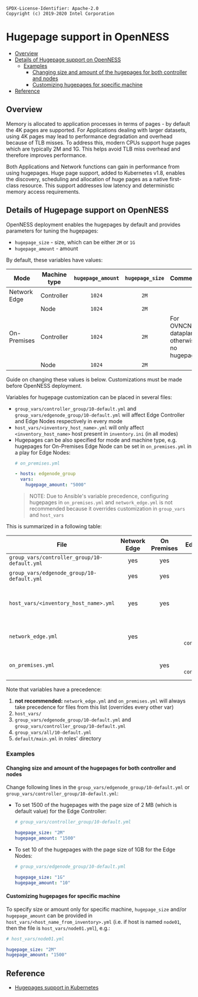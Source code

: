 ```text
SPDX-License-Identifier: Apache-2.0
Copyright (c) 2019-2020 Intel Corporation
```
<!-- omit in toc -->
# Hugepage support in OpenNESS
- [Overview](#overview)
- [Details of Hugepage support on OpenNESS](#details-of-hugepage-support-on-openness)
  - [Examples](#examples)
    - [Changing size and amount of the hugepages for both controller and nodes](#changing-size-and-amount-of-the-hugepages-for-both-controller-and-nodes)
    - [Customizing hugepages for specific machine](#customizing-hugepages-for-specific-machine)
- [Reference](#reference)

## Overview

Memory is allocated to application processes in terms of pages - by default the 4K pages are supported. For Applications dealing with larger datasets, using 4K pages may lead to performance degradation and overhead because of TLB misses. To address this, modern CPUs support huge pages which are typically 2M and 1G. This helps avoid TLB miss overhead and therefore improves performance.

Both Applications and Network functions can gain in performance from using hugepages. Huge page support, added to Kubernetes v1.8, enables the discovery, scheduling and allocation of huge pages as a native first-class resource. This support addresses low latency and deterministic memory access requirements.

## Details of Hugepage support on OpenNESS

OpenNESS deployment enables the hugepages by default and provides parameters for tuning the hugepages:
* `hugepage_size` - size, which can be either `2M` or `1G`
* `hugepage_amount` - amount

By default, these variables have values:

| Mode         | Machine type | `hugepage_amount` | `hugepage_size` | Comments                                     |
| ------------ | ------------ | :---------------: | :-------------: | -------------------------------------------- |
| Network Edge | Controller   |      `1024`       |      `2M`       |                                              |
|              | Node         |      `1024`       |      `2M`       |                                              |
| On-Premises  | Controller   |      `1024`       |      `2M`       | For OVNCNI dataplane, otherwise no hugepages |
|              | Node         |      `1024`       |      `2M`       |                                              |

Guide on changing these values is below. Customizations must be made before OpenNESS deployment.

Variables for hugepage customization can be placed in several files:
* `group_vars/controller_group/10-default.yml` and `group_vars/edgenode_group/10-default.yml` will affect Edge Controller and Edge Nodes respectively in every mode
* `host_vars/<inventory_host_name>.yml` will only affect `<inventory_host_name>` host present in `inventory.ini` (in all modes)
* Hugepages can be also specified for mode and machine type, e.g. hugepages for On-Premises Edge Node can be set in `on_premises.yml` in a play for Edge Nodes:
  ```yaml
  # on_premises.yml

  - hosts: edgenode_group
    vars:
      hugepage_amount: "5000"
  ```
  > NOTE: Due to Ansible's variable precedence, configuring hugepages in `on_premises.yml` and `network_edge.yml` is not recommended because it overrides customization in `group_vars` and `host_vars`

This is summarized in a following table:

| File                                         | Network Edge | On Premises |            Edge Controller             |                     Edge Node                     |                                     Comment                                     |
| -------------------------------------------- | :----------: | :---------: | :------------------------------------: | :-----------------------------------------------: | :-----------------------------------------------------------------------------: |
| `group_vars/controller_group/10-default.yml` |     yes      |     yes     |                  yes                   |                                                   |                                                                                 |
| `group_vars/edgenode_group/10-default.yml`   |     yes      |     yes     |                                        |                 yes - every node                  |                                                                                 |
| `host_vars/<inventory_host_name>.yml`        |     yes      |     yes     |                  yes                   |                        yes                        | affects machine specified in `inventory.ini` with name  `<inventory_host_name>` |
| `network_edge.yml`                           |     yes      |             | `vars` under `hosts: controller_group` | `vars` under `hosts: edgenode_group` - every node |                                 not recommended                                 |
| `on_premises.yml`                            |              |     yes     | `vars` under `hosts: controller_group` | `vars` under `hosts: edgenode_group` - every node |                                 not recommended                                 |

Note that variables have a precedence:
1. **not recommended:** `network_edge.yml` and `on_premises.yml` will always take precedence for files from this list (overrides every other var)
2. `host_vars/`
3. `group_vars/edgenode_group/10-default.yml` and `group_vars/controller_group/10-default.yml`
4. `group_vars/all/10-default.yml`
5. `default/main.yml` in roles' directory

### Examples

#### Changing size and amount of the hugepages for both controller and nodes
Change following lines in the `group_vars/edgenode_group/10-default.yml` or `group_vars/controller_group/10-default.yml`:
* To set 1500 of the hugepages with the page size of 2 MB (which is default value) for the Edge Controller:
  ```yaml
  # group_vars/controller_group/10-default.yml

  hugepage_size: "2M"
  hugepage_amount: "1500"
  ```

* To set 10 of the hugepages with the page size of 1GB for the Edge Nodes:
  ```yaml
  # group_vars/edgenode_group/10-default.yml

  hugepage_size: "1G"
  hugepage_amount: "10"
  ```

#### Customizing hugepages for specific machine
To specify size or amount only for specific machine, `hugepage_size` and/or `hugepage_amount` can be provided in `host_vars/<host_name_from_inventory>.yml` (i.e. if host is named `node01`, then the file is `host_vars/node01.yml`), e.g.:
```yaml
# host_vars/node01.yml

hugepage_size: "2M"
hugepage_amount: "1500"
```

## Reference
- [Hugepages support in Kubernetes](https://kubernetes.io/docs/tasks/manage-hugepages/scheduling-hugepages/)
